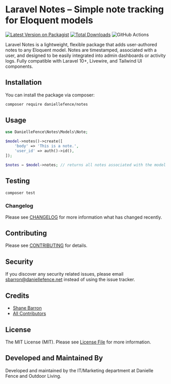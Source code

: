# Laravel Notes – Simple note tracking for Eloquent models

[![Latest Version on Packagist](https://img.shields.io/packagist/v/daniellefence/notes.svg?style=flat-square)](https://packagist.org/packages/daniellefence/notes)
[![Total Downloads](https://img.shields.io/packagist/dt/daniellefence/notes.svg?style=flat-square)](https://packagist.org/packages/daniellefence/notes)
![GitHub Actions](https://github.com/daniellefence/notes/actions/workflows/main.yml/badge.svg)

Laravel Notes is a lightweight, flexible package that adds user-authored notes to any Eloquent model. Notes are timestamped, associated with a user, and designed to be easily integrated into admin dashboards or activity logs. Fully compatible with Laravel 10+, Livewire, and Tailwind UI components. 

## Installation

You can install the package via composer:

```bash
composer require daniellefence/notes
```

## Usage

```php
use DanielleFence\Notes\Models\Note;

$model->notes()->create([
    'body' => 'This is a note.',
    'user_id' => auth()->id(),
]);

$notes = $model->notes; // returns all notes associated with the model
```

## Testing

```bash
composer test
```

### Changelog

Please see [CHANGELOG](CHANGELOG.md) for more information what has changed recently.

## Contributing

Please see [CONTRIBUTING](CONTRIBUTING.md) for details.

## Security

If you discover any security related issues, please email sbarron@daniellefence.net instead of using the issue tracker.

## Credits

-   [Shane Barron](https://github.com/daniellefence)
-   [All Contributors](../../contributors)

## License

The MIT License (MIT). Please see [License File](LICENSE.md) for more information.

## Developed and Maintained By

Developed and maintained by the IT/Marketing department at Danielle Fence and Outdoor Living.
